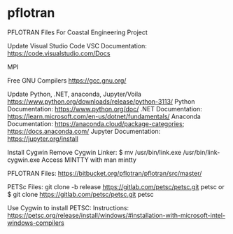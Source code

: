 # pflotran
PFLOTRAN Files For Coastal Engineering Project

Update Visual Studio Code
VSC Documentation: https://code.visualstudio.com/Docs

MPI


Free GNU Compilers
https://gcc.gnu.org/

Update Python, .NET, anaconda, Jupyter/Voila
https://www.python.org/downloads/release/python-3113/
Python Documentation: https://www.python.org/doc/
.NET Documentation: https://learn.microsoft.com/en-us/dotnet/fundamentals/
Anaconda Documentation: https://anaconda.cloud/package-categories; https://docs.anaconda.com/
Jupyter Documentation: https://jupyter.org/install

Install Cygwin
Remove Cygwin Linker: $ mv /usr/bin/link.exe /usr/bin/link-cygwin.exe
Access MINTTY with man mintty

PFLOTRAN Files: https://bitbucket.org/pflotran/pflotran/src/master/

PETSc Files: git clone -b release https://gitlab.com/petsc/petsc.git petsc or $ git clone https://gitlab.com/petsc/petsc.git petsc

Use Cygwin to install PETSC: Instructions: https://petsc.org/release/install/windows/#installation-with-microsoft-intel-windows-compilers
